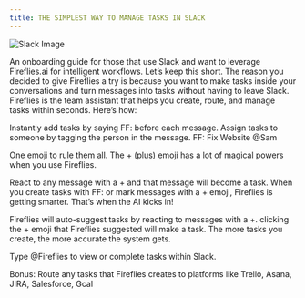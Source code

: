 ```yaml
---
title: THE SIMPLEST WAY TO MANAGE TASKS IN SLACK
---
```


![Slack Image](/fireflies_blog/img/simplestSlackMang1.png "Slack Image")

An onboarding guide for those that use Slack and want to leverage Fireflies.ai for intelligent workflows.
Let’s keep this short. The reason you decided to give Fireflies a try is because you want to make tasks inside your conversations and turn messages into tasks without having to leave Slack.
Fireflies is the team assistant that helps you create, route, and manage tasks within seconds. Here’s how:

Instantly add tasks by saying FF: before each message.
Assign tasks to someone by tagging the person in the message.
FF: Fix Website @Sam

One emoji to rule them all.
The + (plus) emoji has a lot of magical powers when you use Fireflies.

React to any message with a + and that message will become a task.
When you create tasks with FF: or mark messages with a + emoji, Fireflies is getting smarter. That’s when the AI kicks in!

Fireflies will auto-suggest tasks by reacting to messages with a +.
clicking the + emoji that Fireflies suggested will make a task.
The more tasks you create, the more accurate the system gets.

Type @Fireflies to view or complete tasks within Slack.

Bonus: Route any tasks that Fireflies creates to platforms like Trello, Asana, JIRA, Salesforce, Gcal
